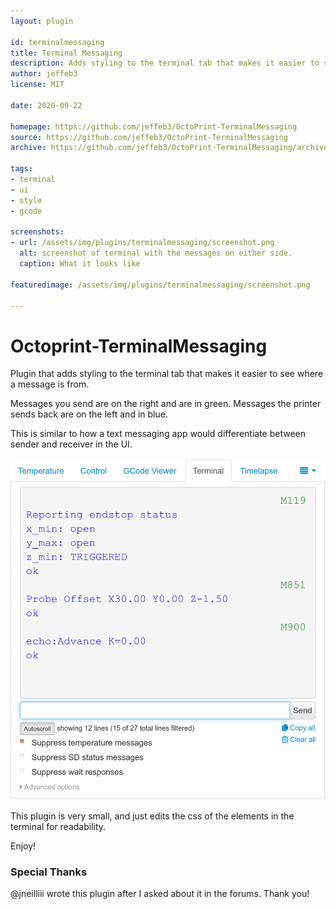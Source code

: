 ```yaml
---
layout: plugin

id: terminalmessaging
title: Terminal Messaging
description: Adds styling to the terminal tab that makes it easier to see where a message is from.
author: jeffeb3
license: MIT

date: 2020-09-22

homepage: https://github.com/jeffeb3/OctoPrint-TerminalMessaging
source: https://github.com/jeffeb3/OctoPrint-TerminalMessaging
archive: https://github.com/jeffeb3/OctoPrint-TerminalMessaging/archive/master.zip

tags:
- terminal
- ui
- style
- gcode

screenshots:
- url: /assets/img/plugins/terminalmessaging/screenshot.png
  alt: screenshot of terminal with the messages on either side.
  caption: What it looks like

featuredimage: /assets/img/plugins/terminalmessaging/screenshot.png

---
```


# Octoprint-TerminalMessaging

Plugin that adds styling to the terminal tab that makes it easier to see where a message is from.

Messages you send are on the right and are in green. Messages the printer sends back are on the left
and in blue.

This is similar to how a text messaging app would differentiate between sender and receiver in the
UI.

![Screenshot](/assets/img/plugins/terminalmessaging/screenshot.png)

This plugin is very small, and just edits the css of the elements in the terminal for readability.

Enjoy!

### Special Thanks

@jneilliii wrote this plugin after I asked about it in the forums. Thank you!
